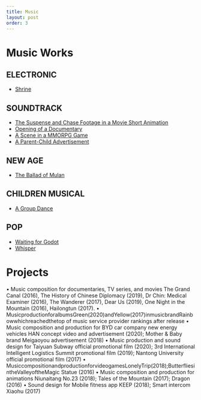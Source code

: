 ```yaml
---
title: Music
layout: post
order: 3
---
```


# Music Works

## ELECTRONIC
- [Shrine](https://soundcloud.com/ziwei-wang-322204468/shrine?utm_source=clipboard&utm_medium=text&utm_campaign=social_sharing)

## SOUNDTRACK
- [The Suspense and Chase Footage in a Movie Short Animation](https://youtu.be/QRZ4FCF8Pnw)
- [Opening of a Documentary](https://youtu.be/-Y6yujEnBMM)
- [A Scene in a MMORPG Game](https://soundcloud.com/ziwei-wang-322204468/northern-song-dynasty-imperial-academy?utm_source=clipboard&utm_medium=text&utm_campaign=social_sharing)
- [A Parent-Child Advertisement](https://youtu.be/0gLrT2AdCiA)

## NEW AGE
- [The Ballad of Mulan](https://youtu.be/iWwAQITBK5E)

## CHILDREN MUSICAL
- [A Group Dance](https://youtu.be/DywNPGZ625M)

## POP
- [Waiting for Godot](https://youtu.be/RRR4CsYogyQ)
- [Whisper](https://youtu.be/HMLTKPxH37Y)


# Projects

• Music composition for documentaries, TV series, and movies The Grand Canal (2016), The History of
Chinese Diplomacy (2019), Dr Chin: Medical Examiner (2016), The Wanderer (2017), Dear Us (2019), One
Night in the Mountain (2016), Hailongtun (2017).
• MusicproductionforalbumsGreen(2020)andYellow(2017)inmusicbrandRainbowwhichreachedthetop
of music service provider rankings after release
• Music composition and production for BYD car company new energy vehicles HAN
concept video and advertisement (2020); Mother & Baby brand Meigaoyou advertisement (2018)
• Music production and sound design for Taiyuan Subway official promotional film (2020); 3rd International
Intelligent Logistics Summit promotional film (2019); Nantong University official promotional film (2017)
• MusiccompositionandproductionforvideogamesLonelyTrip(2018);ButterfliesintheValleyoftheMagic
Statue (2016)
• Music composition and production for animations Niunaitang No.23 (2018); Tales of the Mountain (2017);
Dragon (2016)
• Sound design for Mobile fitness app KEEP (2018); Smart intercom Xiaohu (2017)